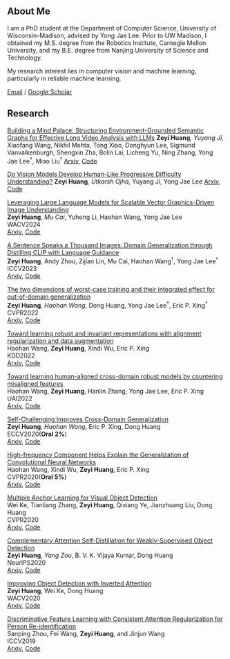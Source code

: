 ## About Me
I am a PhD student at the Department of Computer Science, University of Wisconsin-Madison, advised by Yong Jae Lee. Prior to UW Madison, I obtained my M.S. degree from the Robotics Institute, Carnegie Mellon University, and my B.E. degree from Nanjing University of Science and Technology.  

My research interest lies in computer vision and machine learning, particularly in reliable machine learning.

[Email](mailto:zeyihuang@cs.wisc.edu) / [Google Scholar](https://scholar.google.com/citations?user=rMvdp7oAAAAJ&hl=en) 

## Research
[Building a Mind Palace: Structuring Environment-Grounded Semantic Graphs for Effective Long Video Analysis with LLMs](https://arxiv.org/pdf/2501.04336)
**Zeyi Huang**<sup>*</sup>, Yuyang Ji<sup>*</sup>, Xiaofang Wang, Nikhil Mehta, Tong Xiao, Donghyun Lee, Sigmund Vanvalkenburgh, Shengxin Zha, Bolin Lai, Licheng Yu, Ning Zhang, Yong Jae Lee<sup>†</sup>, Miao Liu<sup>†</sup> <be>
[Arxiv](https://arxiv.org/pdf/2501.04336), [Code]()

[Do Vision Models Develop Human-Like Progressive Difficulty Understanding?](https://openreview.net/pdf?id=frbfEqZX5R)
**Zeyi Huang**<sup>*</sup>, Utkarsh Ojha<sup>*</sup>, Yuyang Ji, Yong Jae Lee <be>
[Arxiv](https://openreview.net/pdf?id=frbfEqZX5R), [Code]()

[Leveraging Large Language Models for Scalable Vector Graphics-Driven Image Understanding](https://arxiv.org/pdf/2306.06094.pdf)  
**Zeyi Huang**<sup>*</sup>, Mu Cai<sup>*</sup>, Yuheng Li, Haohan Wang, Yong Jae Lee <br>
WACV2024 <br>
[Arxiv](https://arxiv.org/pdf/2306.06094.pdf), [Code](https://github.com/mu-cai/svg-llm)

[A Sentence Speaks a Thousand Images: Domain Generalization through Distilling CLIP with Language Guidance](https://arxiv.org/pdf/2309.12530.pdf)  
**Zeyi Huang**, Andy Zhou, Zijian Lin, Mu Cai, Haohan Wang<sup>†</sup>, Yong Jae Lee<sup>†</sup> <br>
ICCV2023 <br>
[Arxiv](https://arxiv.org/pdf/2309.12530.pdf), [Code](https://github.com/OoDBag/RISE)

[The two dimensions of worst-case training and their integrated effect for out-of-domain generalization](https://arxiv.org/pdf/2204.04384.pdf)  
**Zeyi Huang**<sup>*</sup>, Haohan Wang<sup>*</sup>, Dong Huang, Yong Jae Lee<sup>†</sup>, Eric P. Xing<sup>†</sup> <br>
CVPR2022 <br>
[Arxiv](https://arxiv.org/pdf/2204.04384.pdf), [Code](https://github.com/OoDBag/W2D)

[Toward learning robust and invariant representations with alignment regularization and data augmentation](https://dl.acm.org/doi/pdf/10.1145/3534678.3539438)  
Haohan Wang, **Zeyi Huang**, Xindi Wu, Eric P. Xing <br>
KDD2022 <br>
[Arxiv](https://dl.acm.org/doi/pdf/10.1145/3534678.3539438), [Code](https://github.com/jyanln/AlignReg)

[Toward learning human-aligned cross-domain robust models by countering misaligned features](https://proceedings.mlr.press/v180/wang22d/wang22d.pdf)  
Haohan Wang, **Zeyi Huang**, Hanlin Zhang, Yong Jae Lee, Eric P. Xing <br>
UAI2022 <br>
[Arxiv](), [Code]()

[Self-Challenging Improves Cross-Domain Generalization](https://arxiv.org/pdf/2007.02454.pdf)  
**Zeyi Huang**<sup>*</sup>, Haohan Wang<sup>*</sup>, Eric P. Xing, Dong Huang <br>
ECCV2020(**Oral 2%**) <br>
[Arxiv](https://arxiv.org/pdf/2007.02454.pdf), [Code](https://github.com/DeLightCMU/RSC)

[High-frequency Component Helps Explain the Generalization of Convolutional Neural Networks](https://arxiv.org/pdf/1905.13545.pdf)  
Haohan Wang, Xindi Wu, **Zeyi Huang**, Eric P. Xing <br>
CVPR2020(**Oral 5%**) <br> 
[Arxiv](https://arxiv.org/pdf/1905.13545.pdf), [Code](https://github.com/HaohanWang/HFC)

[Multiple Anchor Learning for Visual Object Detection](https://arxiv.org/pdf/1912.02252.pdf)  
Wei Ke, Tianliang Zhang, **Zeyi Huang**, Qixiang Ye, Jianzhuang Liu, Dong Huang  <br>
CVPR2020 <br>
[Arxiv](https://arxiv.org/pdf/1912.02252.pdf), [Code](https://github.com/CVPR765/MAL)

[Complementary Attention Self-Distillation for Weakly-Supervised Object Detection](https://arxiv.org/pdf/2010.12023.pdf)  
**Zeyi Huang**<sup>*</sup>, Yang Zou<sup>*</sup>, B. V. K. Vijaya Kumar, Dong Huang <br>
NeurIPS2020 <br>
[Arxiv](), [Code]()

[Improving Object Detection with Inverted Attention](https://arxiv.org/pdf/1903.12255.pdf)  
**Zeyi Huang**, Wei Ke, Dong Huang  <br>
WACV2020 <br>
[Arxiv](https://arxiv.org/pdf/1903.12255.pdf), [Code](https://github.com/Justinhzy/IAN)

[Discriminative Feature Learning with Consistent Attention Regularization for Person Re-identification](http://openaccess.thecvf.com/content_ICCV_2019/papers/Zhou_Discriminative_Feature_Learning_With_Consistent_Attention_Regularization_for_Person_Re-Identification_ICCV_2019_paper.pdf)  
Sanping Zhou, Fei Wang, **Zeyi Huang**, and Jinjun Wang  <br>
ICCV2019 <br>
[Arxiv](), [Code]()
